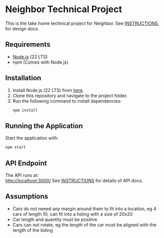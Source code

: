 # Neighbor Technical Project

This is the take home technical project for Neighbor. See [INSTRUCTIONS](./INSTRUCTIONS.md), for design docs.

## Requirements

-   [Node.js](https://nodejs.org/) (22 LTS)
-   npm (Comes with Node.js)

## Installation

1. Install Node.js (22 LTS) from [here](https://nodejs.org/).
2. Clone this repository and navigate to the project folder.
3. Run the following command to install dependencies:
    ```sh
    npm install
    ```

## Running the Application

Start the application with:

```sh
npm start
```

## API Endpoint

The API runs at:  
[http://localhost:3000/](http://localhost:3000/)
See [INSTRUCTIONS](./INSTRUCTIONS.md) for details of API docs.

## Assumptions

-   Cars do not neeed any margin around them to fit into a location, eg 4 cars of length 10, can fit into a listing with a size of 20x20
-   Car length and quantity must be positive
-   Cars can not rotate, eg the length of the car must be aligned with the length of the listing
